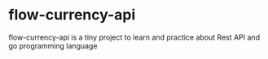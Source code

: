 # flow-currency-api
flow-currency-api is a tiny project to learn and practice about Rest API and go programming language
